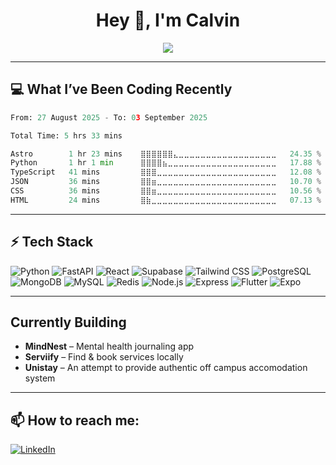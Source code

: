<h1 align="center">Hey 👋, I'm Calvin</h1>

<p align="center">
  <img src="https://readme-typing-svg.herokuapp.com?font=Fira+Code&size=22&pause=1000&center=true&vCenter=true&width=435&lines=Code+is+life.;FastAPI+Jutsu+User;React+Ninja+in+Training;🔥+Engineer+on+a+Mission" />
</p>

---

## 💻 What I’ve Been Coding Recently

<!--START_SECTION:waka-->

```python
From: 27 August 2025 - To: 03 September 2025

Total Time: 5 hrs 33 mins

Astro        1 hr 23 mins    ⣿⣿⣿⣿⣿⣿⣄⣀⣀⣀⣀⣀⣀⣀⣀⣀⣀⣀⣀⣀⣀⣀⣀⣀⣀   24.35 %
Python       1 hr 1 min      ⣿⣿⣿⣿⣦⣀⣀⣀⣀⣀⣀⣀⣀⣀⣀⣀⣀⣀⣀⣀⣀⣀⣀⣀⣀   17.88 %
TypeScript   41 mins         ⣿⣿⣿⣀⣀⣀⣀⣀⣀⣀⣀⣀⣀⣀⣀⣀⣀⣀⣀⣀⣀⣀⣀⣀⣀   12.08 %
JSON         36 mins         ⣿⣿⣶⣀⣀⣀⣀⣀⣀⣀⣀⣀⣀⣀⣀⣀⣀⣀⣀⣀⣀⣀⣀⣀⣀   10.70 %
CSS          36 mins         ⣿⣿⣶⣀⣀⣀⣀⣀⣀⣀⣀⣀⣀⣀⣀⣀⣀⣀⣀⣀⣀⣀⣀⣀⣀   10.56 %
HTML         24 mins         ⣿⣷⣀⣀⣀⣀⣀⣀⣀⣀⣀⣀⣀⣀⣀⣀⣀⣀⣀⣀⣀⣀⣀⣀⣀   07.13 %
```

<!--END_SECTION:waka-->

---

## ⚡ Tech Stack

![Python](https://img.shields.io/badge/-Python-05122A?style=flat&logo=python)
![FastAPI](https://img.shields.io/badge/-FastAPI-05122A?style=flat&logo=fastapi)
![React](https://img.shields.io/badge/-React-05122A?style=flat&logo=react)
![Supabase](https://img.shields.io/badge/-Supabase-05122A?style=flat&logo=supabase)
![Tailwind CSS](https://img.shields.io/badge/-Tailwind-05122A?style=flat&logo=tailwindcss)
![PostgreSQL](https://img.shields.io/badge/-PostgreSQL-05122A?style=flat&logo=postgresql)
![MongoDB](https://img.shields.io/badge/-MongoDB-05122A?style=flat&logo=mongodb)
![MySQL](https://img.shields.io/badge/-MySQL-05122A?style=flat&logo=mysql)
![Redis](https://img.shields.io/badge/-Redis-05122A?style=flat&logo=redis)
![Node.js](https://img.shields.io/badge/-Node.js-05122A?style=flat&logo=node.js)
![Express](https://img.shields.io/badge/-Express-05122A?style=flat&logo=express)
![Flutter](https://img.shields.io/badge/-Flutter-05122A?style=flat&logo=flutter)
![Expo](https://img.shields.io/badge/-Expo-05122A?style=flat&logo=expo)

---

## Currently Building

-  **MindNest** – Mental health journaling app
-  **Serviify** – Find & book services locally
- **Unistay** – An attempt to provide authentic off campus accomodation system
  

---

## 📫 How to reach me:

[![LinkedIn](https://img.shields.io/badge/-EngineerCalvin-blue?style=flat-square&logo=Linkedin&logoColor=white)](https://linkedin.com/in/Codewizardry23)


